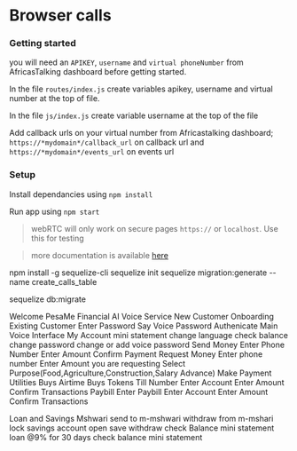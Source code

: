 # Browser calls

### Getting started
you will need an `APIKEY`, `username` and `virtual phoneNumber` from AfricasTalking dashboard before getting started.

In the file `routes/index.js` create variables apikey, username and virtual number at the top of file.

In the file `js/index.js` create variable username at the top of the file

Add callback urls on your virtual number from Africastalking dashboard;
`https://*mydomain*/callback_url` on callback url and `https://*mydomain*/events_url` on events url

### Setup
Install dependancies using `npm install`

Run app using `npm start`

> webRTC will only work on secure pages `https://` or `localhost`. Use this for testing

> more documentation is available [here](https://www.npmjs.com/package/africastalking-client)
> 
>
npm install -g sequelize-cli
sequelize init
sequelize migration:generate --name create_calls_table

sequelize db:migrate



Welcome PesaMe Financial AI Voice Service
	New Customer
		Onboarding
	Existing Customer
		Enter Password
			Say Voice Password
				Authenicate
					Main Voice Interface
My Account
	mini statement 
	change language
	check balance
	change password
	change or add voice password
Send Money
	Enter Phone Number
		Enter Amount
			Confirm Payment
Request Money
	Enter phone number 
		Enter Amount you are requesting
		 	Select Purpose(Food,Agriculture,Construction,Salary Advance)
Make Payment
	Utilities
		Buys Airtime
		Buys Tokens
	Till Number
		Enter Account
				Enter Amount
					Confirm  Transactions
	Paybill
		Enter Paybill
			Enter Account
				Enter Amount
					Confirm  Transactions

Loan and Savings
	Mshwari
		send to m-mshwari
		withdraw from m-mshari
		lock savings account
			open 
			save
			withdraw
			check Balance
			mini statement
		loan @9% for 30 days
		check balance
		mini statement